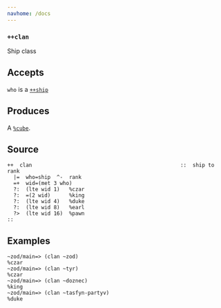 ```yaml
---
navhome: /docs
---
```



### `++clan`

Ship class

Accepts
-------

`who` is a [`++ship`]()

Produces
--------

A [`%cube`]().

Source
------

    ++  clan                                                ::  ship to rank
      |=  who=ship  ^-  rank
      =+  wid=(met 3 who)
      ?:  (lte wid 1)   %czar
      ?:  =(2 wid)      %king
      ?:  (lte wid 4)   %duke
      ?:  (lte wid 8)   %earl
      ?>  (lte wid 16)  %pawn
    ::

Examples
--------

    ~zod/main=> (clan ~zod)
    %czar
    ~zod/main=> (clan ~tyr)
    %czar
    ~zod/main=> (clan ~doznec)
    %king
    ~zod/main=> (clan ~tasfyn-partyv)
    %duke


